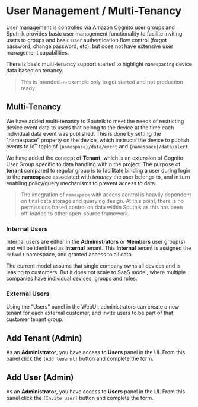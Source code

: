 # User Management / Multi-Tenancy

User management is controlled via Amazon Cognito user groups and Sputnik provides basic user management functionality to facilite inviting users to groups and basic user authentication flow control (forgot password, change password, etc), but does not have extensive user management capabilities.

There is basic multi-tenancy support started to highlight `namespacing` device data based on tenancy.
> This is intended as example only to get started and not production ready.

## Multi-Tenancy

We have added multi-tenancy to Sputnik to meet the needs of restricting device event data to users that belong to the device at the time each individual data event was published. This is done by setting the "namespace" property on the device, which instructs the device to publish events to IoT topic of `{namespace}/data/event` and `{namespace}/data/alert`.

We have added the concept of **Tenant**, which is an extension of Cognito User Group specific to data handling within the project. The purpose of **tenant** compared to regular group is to facilitate binding a user during login to the **namespace** associated with *tenancy* the user belongs to, and in turn enabling policy/query mechanisms to prevent access to data.

> The integration of `namespace` with access control is heavily dependent on final data storage and querying design. At this point, there is no permissions based control on data within Sputnik as this has been off-loaded to other open-source framework.

### Internal Users

Internal users are either in the **Administrators** or **Members** user group(s), and will be identified as **Internal** tenant. This **Internal** tenant is assigned the `default` namespace, and granted access to all data.

The current model assums that single company owns all devices and is leasing to customers. But it does not scale to SaaS model, where multiple companies have individual devices, groups and rules.

### External Users
Using the “Users” panel in the WebUI, administrators can create a new tenant for each external customer, and invite users to be part of that customer tenant group.

## Add Tenant (Admin)
As an **Administrator**, you have access to **Users** panel in the UI. From this panel click the `[Add tenannt]` button and complete the form.

## Add User (Admin)
As an **Administrator**, you have access to **Users** panel in the UI. From this panel click the `[Invite user]` button and complete the form.
